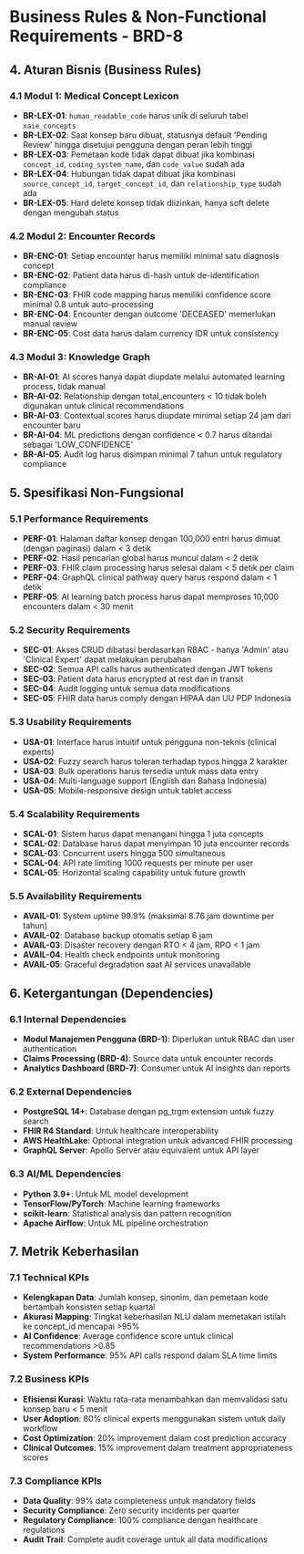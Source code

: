 # Business Rules & Non-Functional Requirements - BRD-8

## 4. Aturan Bisnis (Business Rules)

### 4.1 Modul 1: Medical Concept Lexicon
- **BR-LEX-01**: `human_readable_code` harus unik di seluruh tabel `xaie_concepts`
- **BR-LEX-02**: Saat konsep baru dibuat, statusnya default 'Pending Review' hingga disetujui pengguna dengan peran lebih tinggi
- **BR-LEX-03**: Pemetaan kode tidak dapat dibuat jika kombinasi `concept_id`, `coding_system_name`, dan `code_value` sudah ada
- **BR-LEX-04**: Hubungan tidak dapat dibuat jika kombinasi `source_concept_id`, `target_concept_id`, dan `relationship_type` sudah ada
- **BR-LEX-05**: Hard delete konsep tidak diizinkan, hanya soft delete dengan mengubah status

### 4.2 Modul 2: Encounter Records
- **BR-ENC-01**: Setiap encounter harus memiliki minimal satu diagnosis concept
- **BR-ENC-02**: Patient data harus di-hash untuk de-identification compliance
- **BR-ENC-03**: FHIR code mapping harus memiliki confidence score minimal 0.8 untuk auto-processing
- **BR-ENC-04**: Encounter dengan outcome 'DECEASED' memerlukan manual review
- **BR-ENC-05**: Cost data harus dalam currency IDR untuk consistency

### 4.3 Modul 3: Knowledge Graph
- **BR-AI-01**: AI scores hanya dapat diupdate melalui automated learning process, tidak manual
- **BR-AI-02**: Relationship dengan total_encounters < 10 tidak boleh digunakan untuk clinical recommendations
- **BR-AI-03**: Contextual scores harus diupdate minimal setiap 24 jam dari encounter baru
- **BR-AI-04**: ML predictions dengan confidence < 0.7 harus ditandai sebagai 'LOW_CONFIDENCE'
- **BR-AI-05**: Audit log harus disimpan minimal 7 tahun untuk regulatory compliance

## 5. Spesifikasi Non-Fungsional

### 5.1 Performance Requirements
- **PERF-01**: Halaman daftar konsep dengan 100,000 entri harus dimuat (dengan paginasi) dalam < 3 detik
- **PERF-02**: Hasil pencarian global harus muncul dalam < 2 detik
- **PERF-03**: FHIR claim processing harus selesai dalam < 5 detik per claim
- **PERF-04**: GraphQL clinical pathway query harus respond dalam < 1 detik
- **PERF-05**: AI learning batch process harus dapat memproses 10,000 encounters dalam < 30 menit

### 5.2 Security Requirements
- **SEC-01**: Akses CRUD dibatasi berdasarkan RBAC - hanya 'Admin' atau 'Clinical Expert' dapat melakukan perubahan
- **SEC-02**: Semua API calls harus authenticated dengan JWT tokens
- **SEC-03**: Patient data harus encrypted at rest dan in transit
- **SEC-04**: Audit logging untuk semua data modifications
- **SEC-05**: FHIR data harus comply dengan HIPAA dan UU PDP Indonesia

### 5.3 Usability Requirements
- **USA-01**: Interface harus intuitif untuk pengguna non-teknis (clinical experts)
- **USA-02**: Fuzzy search harus toleran terhadap typos hingga 2 karakter
- **USA-03**: Bulk operations harus tersedia untuk mass data entry
- **USA-04**: Multi-language support (English dan Bahasa Indonesia)
- **USA-05**: Mobile-responsive design untuk tablet access

### 5.4 Scalability Requirements
- **SCAL-01**: Sistem harus dapat menangani hingga 1 juta concepts
- **SCAL-02**: Database harus dapat menyimpan 10 juta encounter records
- **SCAL-03**: Concurrent users hingga 500 simultaneous
- **SCAL-04**: API rate limiting 1000 requests per minute per user
- **SCAL-05**: Horizontal scaling capability untuk future growth

### 5.5 Availability Requirements
- **AVAIL-01**: System uptime 99.9% (maksimal 8.76 jam downtime per tahun)
- **AVAIL-02**: Database backup otomatis setiap 6 jam
- **AVAIL-03**: Disaster recovery dengan RTO < 4 jam, RPO < 1 jam
- **AVAIL-04**: Health check endpoints untuk monitoring
- **AVAIL-05**: Graceful degradation saat AI services unavailable

## 6. Ketergantungan (Dependencies)

### 6.1 Internal Dependencies
- **Modul Manajemen Pengguna (BRD-1)**: Diperlukan untuk RBAC dan user authentication
- **Claims Processing (BRD-4)**: Source data untuk encounter records
- **Analytics Dashboard (BRD-7)**: Consumer untuk AI insights dan reports

### 6.2 External Dependencies
- **PostgreSQL 14+**: Database dengan pg_trgm extension untuk fuzzy search
- **FHIR R4 Standard**: Untuk healthcare interoperability
- **AWS HealthLake**: Optional integration untuk advanced FHIR processing
- **GraphQL Server**: Apollo Server atau equivalent untuk API layer

### 6.3 AI/ML Dependencies
- **Python 3.9+**: Untuk ML model development
- **TensorFlow/PyTorch**: Machine learning frameworks
- **scikit-learn**: Statistical analysis dan pattern recognition
- **Apache Airflow**: Untuk ML pipeline orchestration

## 7. Metrik Keberhasilan

### 7.1 Technical KPIs
- **Kelengkapan Data**: Jumlah konsep, sinonim, dan pemetaan kode bertambah konsisten setiap kuartal
- **Akurasi Mapping**: Tingkat keberhasilan NLU dalam memetakan istilah ke concept_id mencapai >95%
- **AI Confidence**: Average confidence score untuk clinical recommendations >0.85
- **System Performance**: 95% API calls respond dalam SLA time limits

### 7.2 Business KPIs
- **Efisiensi Kurasi**: Waktu rata-rata menambahkan dan memvalidasi satu konsep baru < 5 menit
- **User Adoption**: 80% clinical experts menggunakan sistem untuk daily workflow
- **Cost Optimization**: 20% improvement dalam cost prediction accuracy
- **Clinical Outcomes**: 15% improvement dalam treatment appropriateness scores

### 7.3 Compliance KPIs
- **Data Quality**: 99% data completeness untuk mandatory fields
- **Security Compliance**: Zero security incidents per quarter
- **Regulatory Compliance**: 100% compliance dengan healthcare regulations
- **Audit Trail**: Complete audit coverage untuk all data modifications